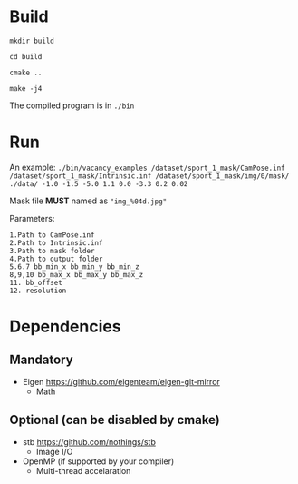 # Build
`mkdir build`

`cd build`

`cmake ..`

`make -j4`


The compiled program is in `./bin`

# Run
An example:
`./bin/vacancy_examples /dataset/sport_1_mask/CamPose.inf /dataset/sport_1_mask/Intrinsic.inf /dataset/sport_1_mask/img/0/mask/ ./data/ -1.0 -1.5 -5.0 1.1 0.0 -3.3 0.2 0.02`

Mask file **MUST** named as `"img_%04d.jpg"`


Parameters:
```
1.Path to CamPose.inf
2.Path to Intrinsic.inf
3.Path to mask folder
4.Path to output folder
5.6.7 bb_min_x bb_min_y bb_min_z
8,9,10 bb_max_x bb_max_y bb_max_z
11. bb_offset
12. resolution

```

# Dependencies
## Mandatory
- Eigen
    https://github.com/eigenteam/eigen-git-mirror
    - Math
## Optional (can be disabled by cmake)
- stb
    https://github.com/nothings/stb
    - Image I/O
- OpenMP (if supported by your compiler)
    - Multi-thread accelaration
